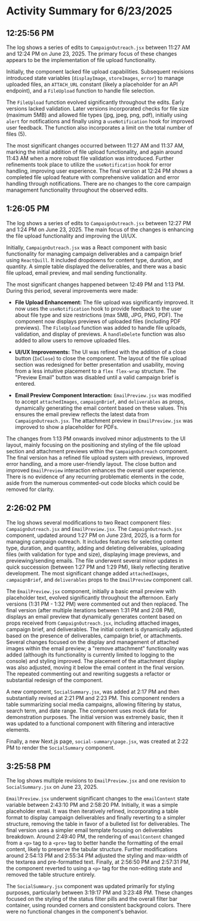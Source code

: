 # Activity Summary for 6/23/2025

## 12:25:56 PM
The log shows a series of edits to `CampaignOutreach.jsx`  between 11:27 AM and 12:24 PM on June 23, 2025.  The primary focus of these changes appears to be the implementation of file upload functionality.

Initially, the component lacked file upload capabilities.  Subsequent revisions introduced state variables (`displayImage`, `storeImages`, `error`) to manage uploaded files,  an `ATTACH_URL` constant (likely a placeholder for an API endpoint), and a `FileUpload` function to handle file selection.

The `FileUpload` function evolved significantly throughout the edits.  Early versions lacked validation. Later versions incorporated checks for file size (maximum 5MB) and allowed file types (jpg, jpeg, png, pdf), initially using `alert` for notifications and finally using a `useNotification` hook for improved user feedback.  The function also incorporates a limit on the total number of files (5).

The most significant changes occurred between 11:27 AM and 11:37 AM, marking the initial addition of file upload functionality, and again around 11:43 AM when a more robust file validation was introduced. Further refinements took place to utilize the `useNotification` hook for error handling, improving user experience.  The final version at 12:24 PM shows a completed file upload feature with comprehensive validation and error handling through notifications.  There are no changes to the core campaign management functionality  throughout the observed edits.


## 1:26:05 PM
The log shows a series of edits to `CampaignOutreach.jsx` between 12:27 PM and 1:24 PM on June 23, 2025.  The main focus of the changes is enhancing the file upload functionality and improving the UI/UX.

Initially, `CampaignOutreach.jsx` was a React component with basic functionality for managing campaign deliverables and a campaign brief using `ReactQuill`.  It included dropdowns for content type, duration, and quantity.  A simple table displayed the deliverables, and there was a basic file upload, email preview, and mail sending functionality.

The most significant changes happened between 12:49 PM and 1:13 PM.  During this period, several improvements were made:

* **File Upload Enhancement:** The file upload was significantly improved.  It now uses the `useNotification` hook to provide feedback to the user about file type and size restrictions (max 5MB, JPG, PNG, PDF). The component now displays previews of uploaded files (including PDF previews).  The `FileUpload` function was added to handle file uploads, validation, and display of previews. A `handleDelete` function was also added to allow users to remove uploaded files.

* **UI/UX Improvements:** The UI was refined with the addition of a close button (`IoClose`) to close the component. The layout of the file upload section was redesigned for better presentation and usability, moving from a less intuitive placement to a `flex flex-wrap` structure.  The "Preview Email" button was disabled until a valid campaign brief is entered.

* **Email Preview Component Interaction:**  `EmailPreview.jsx` was modified to accept `attachedImages`, `campaignBrief`, and `deliverables` as props, dynamically generating the email content based on these values.  This ensures the email preview reflects the latest data from `CampaignOutreach.jsx`.  The attachment preview in `EmailPreview.jsx` was improved to show a placeholder for PDFs.

The changes from 1:13 PM onwards involved minor adjustments to the UI layout, mainly focusing on the positioning and styling of the file upload section and attachment previews within the `CampaignOutreach` component. The final version has a refined file upload system with previews, improved error handling, and a more user-friendly layout.  The close button and improved `EmailPreview` interaction enhances the overall user experience.  There is no evidence of any recurring problematic elements in the code, aside from the numerous commented-out code blocks which could be removed for clarity.


## 2:26:02 PM
The log shows several modifications to two React component files: `CampaignOutreach.jsx` and `EmailPreview.jsx`.  The `CampaignOutreach.jsx` component, updated around 1:27 PM on June 23rd, 2025, is a form for managing campaign outreach. It includes features for selecting content type, duration, and quantity, adding and deleting deliverables, uploading files (with validation for type and size), displaying image previews, and previewing/sending emails.  The file underwent several minor updates in quick succession (between 1:27 PM and 1:29 PM), likely reflecting iterative development. The most significant change added `attachedImages`, `campaignBrief`, and `deliverables` props to the `EmailPreview` component call.


The `EmailPreview.jsx` component, initially a basic email preview with placeholder text, evolved significantly throughout the afternoon.  Early versions (1:31 PM - 1:32 PM) were commented out and then replaced. The final version (after multiple iterations between 1:31 PM and 2:08 PM), displays an email preview that dynamically generates content based on props received from `CampaignOutreach.jsx`, including attached images, campaign brief, and deliverables.  The initial content is dynamically adjusted based on the presence of deliverables, campaign brief, or attachments.  Several changes focused on the display and management of attached images within the email preview; a "remove attachment" functionality was added (although its functionality is currently limited to logging to the console) and styling improved.  The placement of the attachment display was also adjusted, moving it below the email content in the final version.  The repeated commenting out and rewriting suggests a refactor or substantial redesign of the component.

A new component, `SocialSummary.jsx`, was added at 2:17 PM and then substantially revised at 2:21 PM and 2:23 PM.  This component renders a table summarizing social media campaigns, allowing filtering by status, search term, and date range.  The component uses mock data for demonstration purposes. The initial version was extremely basic, then it was updated to a functional component with filtering and interactive elements.


Finally, a new Next.js page, `social-summary\page.jsx`, was created at 2:22 PM to render the `SocialSummary` component.


## 3:25:58 PM
The log shows multiple revisions to `EmailPreview.jsx` and one revision to `SocialSummary.jsx` on June 23, 2025.

`EmailPreview.jsx` underwent significant changes to the `emailContent` state variable between 2:43:10 PM and 2:58:20 PM.  Initially, it was a simple placeholder email. It was then iteratively refined, incorporating a table format to display campaign deliverables and finally reverting to a simpler structure,  removing the table in favor of a bulleted list for deliverables. The final version uses a simpler email template focusing on deliverables breakdown.  Around 2:49:40 PM, the rendering of `emailContent` changed from a `<p>` tag to a `<pre>` tag to better handle the formatting of the email content, likely to preserve the tabular structure.  Further modifications around  2:54:13 PM and 2:55:34 PM adjusted the styling and max-width of the textarea and pre-formatted text. Finally, at 2:56:50 PM and 2:57:31 PM, the component reverted to using a `<p>` tag for the non-editing state and removed the table structure entirely.


The `SocialSummary.jsx` component was updated primarily for styling purposes, particularly between 3:19:17 PM and 3:23:48 PM. These changes focused on the styling of the status filter pills and the overall filter bar container, using rounded corners and consistent background colors.  There were no functional changes in the component's behavior.

